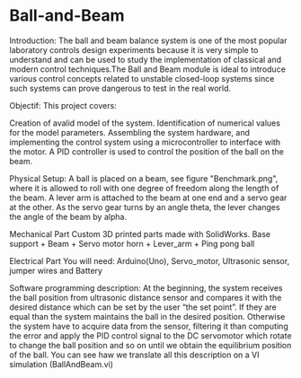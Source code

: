 # Ball-and-Beam
Introduction:
The ball and beam balance system is one of the most popular laboratory controls design experiments because it is very simple to understand and can be used to study the implementation of classical and modern control techniques.The Ball and Beam module is ideal to introduce various control concepts related to unstable closed-loop systems since such systems can prove dangerous to test in the real world.

Objectif:
This project covers:

Creation of avalid model of the system.
Identification of numerical values for the model parameters.
Assembling the system hardware, and implementing the control system using a microcontroller to interface with the motor.
A PID controller is used to control the position of the ball on the beam.

Physical Setup:
A ball is placed on a beam, see figure "Benchmark.png", where it is allowed to roll with one degree of freedom along the length of the beam. A lever arm is attached to the beam at one end and a servo gear at the other. As the servo gear turns by an angle theta, the lever changes the angle of the beam by alpha.

Mechanical Part
Custom 3D printed parts made with SolidWorks. Base support + Beam  + Servo motor horn + Lever_arm + Ping pong ball

Electrical Part
You will need: Arduino(Uno), Servo_motor, Ultrasonic sensor, jumper wires and Battery

Software programming description:
At the beginning, the system receives the ball position from ultrasonic distance sensor and compares it with the desired distance which can be set by the user “the set point”. If they are equal than the system maintains the ball in the desired position. Otherwise the system have to acquire data from the sensor, filtering it than computing the error and apply the PID control signal to the DC servomotor which rotate to change the ball position and so on until we obtain the equilibrium position of the ball. You can see haw we translate all this description on a VI simulation (BallAndBeam.vi)
